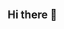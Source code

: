 ## Hi there 👋

<!--
👋 I’m Supannika Jitjak
🎓 A Geography student at the Faculty of Liberal Arts, Thammasat University (Rangsit Campus).
🌏 Interested in health geography, spatial analysis, and geopolitics.
💤 Love sleeping, 🐱 cats, 🐦 birds, 🐠 fish, 🔮 fortune-telling, 🧋 bubble tea, and 📚 manga.
🎮 You can always find me in Stardew Valley 🌾💛
-->
